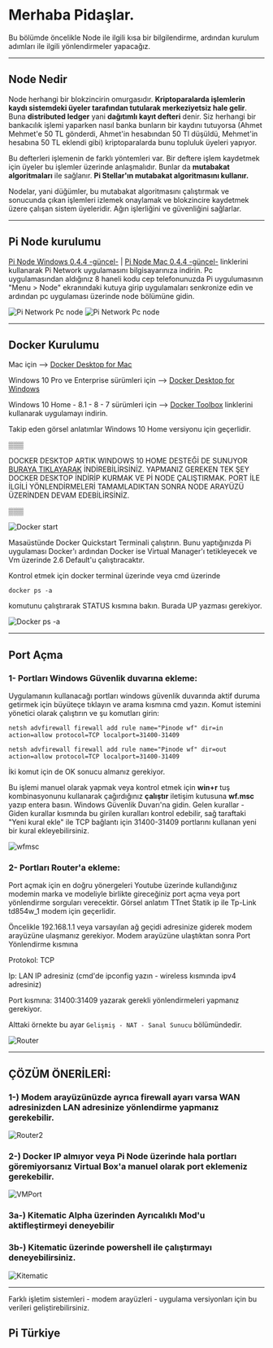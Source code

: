 # Merhaba Pidaşlar.
Bu bölümde öncelikle Node ile ilgili kısa bir bilgilendirme, ardından kurulum adımları ile ilgili yönlendirmeler yapacağız. 

***


## Node Nedir
Node herhangi bir blokzincirin omurgasıdır. **Kriptoparalarda işlemlerin kaydı sistemdeki üyeler tarafından tutularak merkeziyetsiz hale gelir**. Buna **distributed ledger** yani **dağıtımlı kayıt defteri** denir. Siz herhangi bir bankacılık işlemi yaparken nasıl banka bunların bir kaydını tutuyorsa (Ahmet Mehmet'e 50 TL gönderdi, Ahmet'in hesabından 50 Tl düşüldü, Mehmet'in hesabına 50 TL eklendi gibi) kriptoparalarda bunu topluluk üyeleri yapıyor. 

Bu defterleri işlemenin de farklı yöntemleri var. Bir deftere işlem kaydetmek için üyeler bu işlemler üzerinde anlaşmalıdır. Bunlar da **mutabakat algoritmaları** ile sağlanır. **Pi Stellar'ın mutabakat algoritmasını kullanır.**

Nodelar, yani düğümler, bu mutabakat algoritmasını çalıştırmak ve sonucunda çıkan işlemleri izlemek onaylamak ve blokzincire kaydetmek üzere çalışan sistem üyeleridir. Ağın işlerliğini ve güvenliğini sağlarlar.

***


## Pi Node kurulumu
[Pi Node Windows 0.4.4 -güncel-](https://node-cdn.minepi.com/Pi%20Network%20Setup%200.4.4.exe) | 
[Pi Node Mac 0.4.4 -güncel-](https://node-cdn.minepi.com/Pi%20Network-0.4.4.dmg) 
linklerini kullanarak Pi Network uygulamasını bilgisayarınıza indirin. 
Pc uygulamasından aldığınız 8 haneli kodu cep telefonunuzda Pi uygulumasının "Menu > Node" ekranındaki kutuya girip uygulamaları senkronize edin ve ardından pc uygulaması üzerinde node bölümüne gidin. 

![Pi Network Pc node](https://i.ibb.co/DCfvRqC/photo-2020-05-11-19-24-28.jpg)
![Pi Network Pc node](https://i.ibb.co/PZdhCkm/photo-2020-05-11-19-13-17.jpg)

***

## Docker Kurulumu
Mac için
--> [Docker Desktop for Mac](https://download.docker.com/mac/stable/Docker.dmg)

Windows 10 Pro ve Enterprise sürümleri için
--> [Docker Desktop for Windows](https://github.com/docker/toolbox/releases/download/v19.03.1/DockerToolbox-19.03.1.exe)

Windows 10 Home - 8.1 - 8 - 7 sürümleri için
--> [Docker Toolbox](https://github.com/docker/toolbox/releases/download/v19.03.1/DockerToolbox-19.03.1.exe)
linklerini kullanarak uygulamayı indirin.

Takip eden görsel anlatımlar Windows 10 Home versiyonu için geçerlidir.

▒▒▒

DOCKER DESKTOP ARTIK WINDOWS 10 HOME DESTEĞİ DE SUNUYOR
[BURAYA TIKLAYARAK](https://desktop.docker.com/win/stable/amd64/Docker%20Desktop%20Installer.exe) İNDİREBİLİRSİNİZ.
YAPMANIZ GEREKEN TEK ŞEY DOCKER DESKTOP İNDİRİP KURMAK VE Pİ NODE ÇALIŞTIRMAK.
PORT İLE İLGİLİ YÖNLENDİRMELERİ TAMAMLADIKTAN SONRA NODE ARAYÜZÜ ÜZERİNDEN DEVAM EDEBİLİRSİNİZ.

▒▒▒

![Docker start](https://i.ibb.co/9sdnq8V/docker1.jpg)

Masaüstünde Docker Quickstart Terminali çalıştırın.
Bunu yaptığınızda Pi uygulaması Docker'ı ardından Docker ise Virtual Manager'ı tetikleyecek ve Vm üzerinde 2.6 Default'u çalıştıracaktır. 

Kontrol etmek için docker terminal üzerinde veya cmd üzerinde 

`docker ps -a` 

komutunu çalıştırarak STATUS kısmına bakın. Burada UP yazması gerekiyor.

![Docker ps -a](https://i.ibb.co/WyFKT0t/docker2.jpg)

***
## Port Açma
### 1- Portları Windows Güvenlik duvarına ekleme:
Uygulamanın kullanacağı portları windows güvenlik duvarında aktif duruma getirmek için büyüteçe tıklayın ve arama kısmına cmd yazın. Komut istemini yönetici olarak çalıştırın ve şu komutları girin:

`netsh advfirewall firewall add rule name="Pinode wf" dir=in action=allow protocol=TCP localport=31400-31409`

`netsh advfirewall firewall add rule name="Pinode wf" dir=out action=allow protocol=TCP localport=31400-31409`

İki komut için de OK sonucu almanız gerekiyor. 

Bu işlemi manuel olarak yapmak veya kontrol etmek için **win+r** tuş kombinasyonunu kullanarak çağırdığınız **çalıştır** iletişim kutusuna **wf.msc** yazıp entera basın. Windows Güvenlik Duvarı'na gidin. 
Gelen kurallar - Giden kurallar kısmında bu girilen kuralları kontrol edebilir, sağ taraftaki "Yeni kural ekle" ile TCP bağlantı için 31400-31409 portlarını kullanan yeni bir kural ekleyebilirsiniz.

![wfmsc](https://i.ibb.co/QCZw2My/wfmsc.jpg)

### 2- Portları Router'a ekleme:

Port açmak için en doğru yönergeleri Youtube üzerinde kullandığınız modemin marka ve modeliyle birlikte gireceğiniz port açma veya port yönlendirme sorguları verecektir. Görsel anlatım TTnet Statik ip ile Tp-Link td854w_1 modem için geçerlidir.

Öncelikle 192.168.1.1 veya varsayılan ağ geçidi adresinize giderek modem arayüzüne ulaşmanız gerekiyor. 
Modem arayüzüne ulaştıktan sonra Port Yönlendirme kısmına 

Protokol: TCP 

Ip: LAN IP adresiniz (cmd'de ipconfig yazın - wireless kısmında ipv4 adresiniz)

Port kısmına: 31400:31409 yazarak gerekli yönlendirmeleri yapmanız gerekiyor. 

Alttaki örnekte bu ayar `Gelişmiş - NAT - Sanal Sunucu` bölümündedir.

![Router](https://i.ibb.co/tPDCSgC/port1.jpg)


***

## ÇÖZÜM ÖNERİLERİ:

### 1-) Modem arayüzünüzde ayrıca firewall ayarı varsa WAN adresinizden LAN adresinize yönlendirme yapmanız gerekebilir.

![Router2](https://i.ibb.co/mhrXWSV/port2.jpg)

### 2-) Docker IP almıyor veya Pi Node üzerinde hala portları göremiyorsanız Virtual Box'a manuel olarak port eklemeniz gerekebilir.

![VMPort](https://i.ibb.co/vZkqC4n/vmport.jpg)

### 3a-) Kitematic Alpha üzerinden Ayrıcalıklı Mod'u aktifleştirmeyi deneyebilir

### 3b-) Kitematic üzerinde powershell ile çalıştırmayı deneyebilirsiniz. 

![Kitematic](https://i.ibb.co/Hzm91T2/vmport.jpg)


***


Farklı işletim sistemleri - modem arayüzleri - uygulama versiyonları için bu verileri geliştirebilirsiniz.
## Pi Türkiye